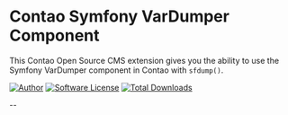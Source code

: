 Contao Symfony VarDumper Component
==========================

This Contao Open Source CMS extension gives you the ability to use the Symfony VarDumper component in Contao with `sfdump()`.

[![Author](http://img.shields.io/badge/author-@1upgmbh-blue.svg?style=flat-square)](https://twitter.com/1upgmbh)
[![Software License](http://img.shields.io/badge/license-MIT-brightgreen.svg?style=flat-square)](LICENSE)
[![Total Downloads](http://img.shields.io/packagist/dt/oneup/contao-sfdump.svg?style=flat-square)](https://packagist.org/packages/oneup/contao-sfdump)

--
